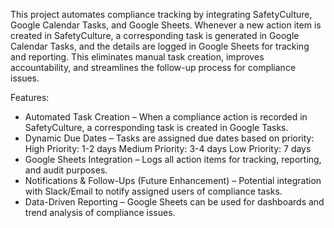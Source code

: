 This project automates compliance tracking by integrating SafetyCulture, Google Calendar Tasks, and Google Sheets. Whenever a new action item is created in SafetyCulture, a corresponding task is generated in Google Calendar Tasks, and the details are logged in Google Sheets for tracking and reporting. This eliminates manual task creation, improves accountability, and streamlines the follow-up process for compliance issues.

Features:

- Automated Task Creation – When a compliance action is recorded in SafetyCulture, a corresponding task is created in Google Tasks.
- Dynamic Due Dates – Tasks are assigned due dates based on priority:
  High Priority: 1-2 days
  Medium Priority: 3-4 days
  Low Priority: 7 days  
- Google Sheets Integration – Logs all action items for tracking, reporting, and audit purposes.
- Notifications & Follow-Ups (Future Enhancement) – Potential integration with Slack/Email to notify assigned users of compliance tasks.
- Data-Driven Reporting – Google Sheets can be used for dashboards and trend analysis of compliance issues.
